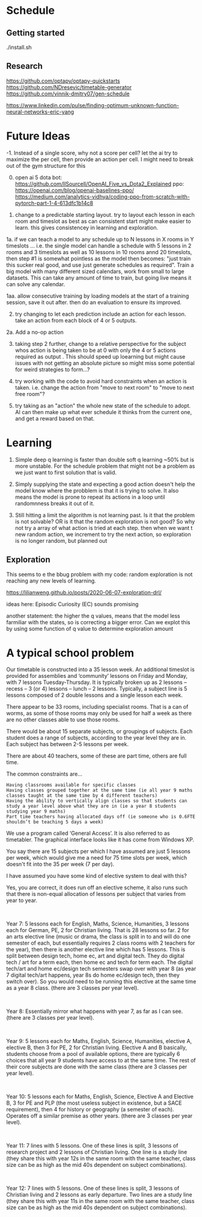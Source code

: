 # Schedule


## Getting started

./install.sh

## Research

https://github.com/optapy/optapy-quickstarts
https://github.com/NDresevic/timetable-generator
https://github.com/vinnik-dmitry07/gen-schedule

https://www.linkedin.com/pulse/finding-optimum-unknown-function-neural-networks-eric-yang

# Future Ideas

-1. Instead of a single score, why not a score per cell? let the ai try to maximize the per cell, then provide an action per cell. I might need to break out of the gym structure for this

0. open ai 5 dota bot: https://github.com/llSourcell/OpenAI_Five_vs_Dota2_Explained
ppo: https://openai.com/blog/openai-baselines-ppo/
https://medium.com/analytics-vidhya/coding-ppo-from-scratch-with-pytorch-part-1-4-613dfc1b14c8


1. change to a predictable starting layout. try to layout each lesson in each room and timeslot as best as can
consistent start might make easier to learn. this gives consistencey in learning and exploration.

1a. if we can teach a model to any schedule up to N lessons in X rooms in Y timeslots ... i.e. the single model can handle
a schedule with 5 lessons in 2 rooms and 3 timeslots as well as 10 lessons in 10 rooms annd 20 timeslots, then
step #1 is somewhat pointless as the model then becomes: "just train this sucker real good, and use just generate schedules as required". Train a big model with many different sized calendars, work from small to large datasets. This can take any amount of time to train, but going live means it can solve any calendar.

1aa. allow consecutive training by loading models at the start of a training session, save it out after. then do an evaluation to ensure its improved.

2. try changing to let each prediction include an action for each lesson. take an action from each block of 4 or 5 outputs.

2a. Add a no-op action 

3. taking step 2 further, change to a relative perspective for the subject whos action is being taken to be at 0 with only the 4 or 5 actions required as output . This should speed up loearning but might cause issues with not getting an absolute picture so might miss some potential for weird strategies to form...?

4. try working with the code to avoid hard constraints when an action is taken. i.e. change the action from "move to next room" to "move to next free room"?

5. try taking as an "action" the whole new state of the schedule to adopt. AI can then make up what ever schedule it thinks from the current one, and get a reward based on that.

# Learning

1. Simple deep q learning is faster than double soft q learning ~50% but is more unstable. For the schedule problem that might not be a problem as we just want to first solution that is valid.

2. Simply supplying the state and expecting a good action doesn't help the model know where the probblem is that it is trying to solve. It also means the model is prone to repeat its actions in a loop until randomnness breaks it out of it.

3. Still hitting a limit the algorithm is not learning past. 
Is it that the problem is not solvable? OR is it that the random exploration is not good?
So why not try a array of what action is tried at each step. then when we want t new random action,
we increment to try the next action, so exploration is no longer random, but planned out

## Exploration

This seems to e the bbug problem with my code: random exploration is not reaching any new levels of learning.

https://lilianweng.github.io/posts/2020-06-07-exploration-drl/

ideas here: Episodic Curiosity (EC) sounds promising

another statement: the higher the q values, means that the model less farmiliar with the states, so is correcting a bigger error.
Can we explot this by using some function of q value to determine exploration amount


# A typical school problem

Our timetable is constructed into a 35 lesson week. An additional timeslot is provided for assemblies and ‘community’ lessons on Friday and Monday, with 7 lessons Tuesday-Thursday. It is typically broken up as 2 lessons – recess – 3 (or 4) lessons – lunch – 2 lessons. Typically, a subject line is 5 lessons composed of 2 double lessons and a single lesson each week.

There appear to be 33 rooms, including specialist rooms. That is a can of worms, as some of those rooms may only be used for half a week as there are no other classes able to use those rooms.

There would be about 15 separate subjects, or groupings of subjects. Each student does a range of subjects, according to the year level they are in. Each subject has between 2-5 lessons per week.

There are about 40 teachers, some of these are part time, others are full time.

The common constraints are…

    Having classrooms available for specific classes
    Having classes grouped together at the same time (ie all year 9 maths classes taught at the same time by 4 different teachers)
    Having the ability to vertically align classes so that students can study a year level above what they are in (ie a year 8 students studying year 9 maths)
    Part time teachers having allocated days off (ie someone who is 0.6FTE shouldn’t be teaching 5 days a week)

We use a program called ‘General Access’. It is also referred to as timetabler. The graphical interface looks like it has come from Windows XP.




You say there are 15 subjects per which I have assumed are just 5 lessons per week, which would give me a need for 75 time slots per week, which doesn't fit into the 35 per week (7 per day).

I have assumed you have some kind of elective system to deal with this?

Yes, you are correct, it does run off an elective scheme, it also runs such that there is non-equal allocation of lessons per subject that varies from year to year.

 

Year 7: 5 lessons each for English, Maths, Science, Humanities, 3 lessons each for German, PE, 2 for Christian living. That is 28 lessons so far. 2 for an arts elective line (music or drama, the class is split in to and will do one semester of each, but essentially requires 2 class rooms with 2 teachers for the year), then there is another elective line which has 5 lessons. This is split between design tech, home ec, art and digital tech. They do digital tech / art for a term each, then home ec and tech for term each. The digital tech/art and home ec/design tech semesters swap over with year 8 (as year 7 digital tech/art happens, year 8s do home ec/design tech, then they switch over). So you would need to be running this elective at the same time as a year 8 class. (there are 3 classes per year level).

 

Year 8: Essentially mirror what happens with year 7, as far as I can see. (there are 3 classes per year level).

 

Year 9: 5 lessons each for Maths, English, Science, Humanities, elective A, elective B, then 3 for PE, 2 for Christian living. Elective A and B basically, students choose from a pool of available options, there are typically 6 choices that all year 9 students have access to at the same time. The rest of their core subjects are done with the same class (there are 3 classes per year level).

 

Year 10: 5 lessons each for Maths, English, Science, Elective A and Elective B, 3 for PE and PLP (the most useless subject in existence, but a SACE requirement), then 4 for history or geography (a semester of each). Operates off a similar premise as other years. (there are 3 classes per year level).

 

Year 11: 7 lines with 5 lessons. One of these lines is split, 3 lessons of research project and 2 lessons of Christian living. One line is a study line (they share this with year 12s in the same room with the same teacher, class size can be as high as the mid 40s dependent on subject combinations).

 

Year 12: 7 lines with 5 lessons. One of these lines is split, 3 lessons of Christian living and 2 lessons as early departure. Two lines are a study line (they share this with year 11s in the same room with the same teacher, class size can be as high as the mid 40s dependent on subject combinations). 